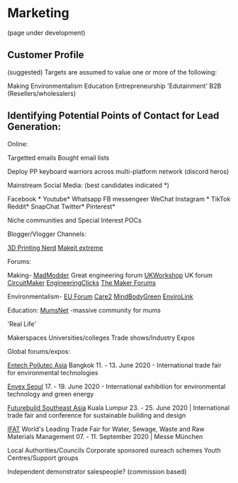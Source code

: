 # Marketing

(page under development)


## Customer Profile

(suggested)
Targets are assumed to value one or more of the following: 

Making
Environmentalism
Education
Entrepreneurship
'Edutainment'
B2B (Resellers/wholesalers)


## Identifying Potential Points of Contact for Lead Generation:


Online:

Targetted emails
Bought email lists

Deploy PP keyboard warriors across multi-platform network (discord heros)

Mainstream Social Media: (best candidates indicated *)

Facebook *
Youtube*
Whatsapp
FB messengeer
WeChat
Instagram *
TikTok
Reddit*
SnapChat
Twitter*
Pinterest*


Niche communities and Special Interest POCs

Blogger/Vlogger Channels:

[3D Printing Nerd](https://www.youtube.com/channel/UC_7aK9PpYTqt08ERh1MewlQ)
[Makeit extreme](https://www.youtube.com/channel/UCkhZ3X6pVbrEs_VzIPfwWgQ)

Forums:

Making-
[MadModder](https://madmodder.net/index.php) Great engineering forum
[UKWorkshop](https://www.ukworkshop.co.uk/forums/metalworking-forum-t41593.html) UK forum
[CircuitMaker](https://circuitmaker.com/forum)
[EngineeringClicks](https://www.engineeringclicks.com/forum/?s=8fe453f5321fcc042126b6f7978d9b8d)
[The Maker Forums](https://forum.makerforums.info/)

Environmentalism-
[EU Forum](https://community.eea.europa.eu/home/environmental-topics)
[Care2](https://www.care2.com/)
[MindBodyGreen](https://www.mindbodygreen.com/)
[EnviroLink](https://www.envirolink.org/forum/)

Education:
[MumsNet](https://www.mumsnet.com/) -massive community for mums



'Real Life'

Makerspaces
Universities/colleges
Trade shows/Industry Expos

Global forums/expos: 

[Entech Pollutec Asia](http://www.entechpollutec-asia.com/) Bangkok 11. - 13. June 2020 - International trade fair for environmental technologies

[Envex Seoul](http://www.envex.or.kr/eng/main/index.asp) 17. - 19. June 2020 - International exhibition for environmental technology and green energy

[Futurebuild Southeast Asia](https://www.futurebuildsea.com/) Kuala Lumpur 23. - 25. June 2020 | International trade fair and conference for sustainable building and design

[IFAT](https://www.ifat.de/en/) World's Leading Trade Fair for Water, Sewage, Waste and Raw Materials Management
07. - 11. September 2020 | Messe München 


Local Authorities/Councils
Corporate sponsored oureach schemes
Youth Centres/Support groups

Independent demonstrator salespeople? (commission based)


